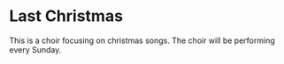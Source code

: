 # Last Christmas

This is a choir focusing on christmas songs.
The choir will be performing every Sunday.

